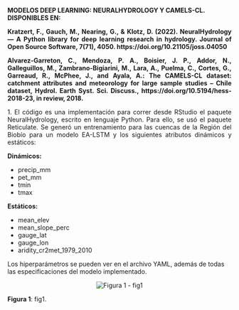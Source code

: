 
<strong> MODELOS DEEP LEARNING: NEURALHYDROLOGY Y CAMELS-CL. DISPONIBLES EN:</strong>

<p align="justify">
<strong>Kratzert, F., Gauch, M., Nearing, G., & Klotz, D. (2022). NeuralHydrology — A Python library for deep learning research in hydrology. Journal of Open Source Software, 7(71), 4050. https://doi.org/10.21105/joss.04050 </strong>
</p>

<p align="justify">
<strong>Alvarez-Garreton, C., Mendoza, P. A., Boisier, J. P., Addor, N., Galleguillos, M., Zambrano-Bigiarini, M., Lara, A., Puelma, C., Cortes, G., Garreaud, R., McPhee, J., and Ayala, A.: The CAMELS-CL dataset: catchment attributes and meteorology for large sample studies – Chile dataset, Hydrol. Earth Syst. Sci. Discuss., https://doi.org/10.5194/hess-2018-23, in review, 2018. </strong>
</p>

<p align="justify">
1. El código es una implementación para correr desde RStudio el paquete NeuralHydrology, escrito en lenguaje Python. Para ello, se usó el paquete Reticulate. Se generó un entrenamiento para las cuencas de la Región del Biobío para un modelo EA-LSTM y los siguientes atributos dinámicos y estáticos:

**Dinámicos:**
- precip_mm
- pet_mm
- tmin
- tmax

**Estáticos:**
- mean_elev
- mean_slope_perc
- gauge_lat
- gauge_lon
- aridity_cr2met_1979_2010
</p>

Los hiperparámetros se pueden ver en el archivo YAML, además de todas las especificaciones del modelo implementado.


<div align="center">
  <img src="https://raw.githubusercontent.com/FelipeRivas5492/Modelos-Deep-Learning-NeuralHydrology-y-CAMELS-CL/edit/main/FIG.png" alt="Figura 1 - fig1">
</div>
<p><strong>Figura 1</strong>: fig1.</p>
